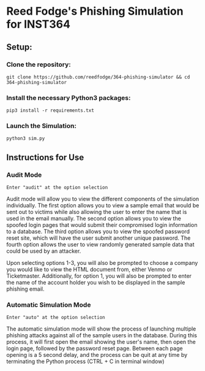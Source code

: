 # Reed Fodge's Phishing Simulation for INST364

## Setup:

### **Clone the repository:**
```
git clone https://github.com/reedfodge/364-phishing-simulator && cd 364-phishing-simulator
```

### **Install the necessary Python3 packages:**
```
pip3 install -r requirements.txt
```

### **Launch the Simulation:**
```
python3 sim.py
```
## Instructions for Use

### Audit Mode
```
Enter "audit" at the option selection
```
Audit mode will allow you to view the different components of the simulation individually. The first option allows you to view a sample email that would be sent out to victims while also allowing the user to enter the name that is used in the email manually.	The second option allows you to view the spoofed login pages that would submit their compromised login information to a database. The third option allows you to view the spoofed password reset site, which will have the user submit another unique password. The fourth option allows the user to view randomly generated sample data that could be used by an attacker.

Upon selecting options 1-3, you will also be prompted to choose a company you would like to view the HTML document from, either Venmo or Ticketmaster. Additionally, for option 1, you will also be prompted to enter the name of the account holder you wish to be displayed in the sample phishing email.

### Automatic Simulation Mode
```
Enter "auto" at the option selection
```
The automatic simulation mode will show the process of launching multiple phishing attacks against all of the sample users in the database. During this process, it will first open the email showing the user's name, then open the login page, followed by the password reset page. Between each page opening is a 5 second delay, and the process can be quit at any time by terminating the Python process (CTRL + C in terminal window)

